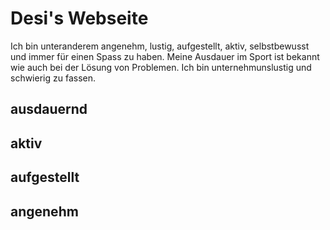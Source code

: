 # Desi's Webseite

Ich bin unteranderem angenehm, lustig, aufgestellt, aktiv, selbstbewusst und immer für einen Spass zu haben. Meine Ausdauer im Sport ist bekannt wie auch bei der Lösung von Problemen. Ich bin unternehmunslustig und schwierig zu fassen.

## ausdauernd
## aktiv
## aufgestellt
## angenehm
